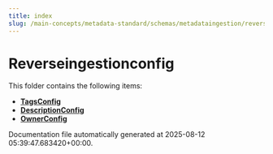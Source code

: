```yaml
---
title: index
slug: /main-concepts/metadata-standard/schemas/metadataingestion/reverseingestionconfig
---
```


# Reverseingestionconfig

This folder contains the following items:

- [**TagsConfig**](/main-concepts/metadata-standard/schemas/metadataingestion/reverseingestionconfig/tagsconfig)
- [**DescriptionConfig**](/main-concepts/metadata-standard/schemas/metadataingestion/reverseingestionconfig/descriptionconfig)
- [**OwnerConfig**](/main-concepts/metadata-standard/schemas/metadataingestion/reverseingestionconfig/ownerconfig)


Documentation file automatically generated at 2025-08-12 05:39:47.683420+00:00.
